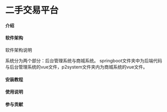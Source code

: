 # 二手交易平台

#### 介绍


#### 软件架构
软件架构说明

系统分为两个部分：后台管理系统与商城系统。
springboot文件夹中为后端代码与后台管理系统的vue文件，p2system文件夹内为商城系统的vue文件。

#### 安装教程



#### 使用说明



#### 参与贡献




